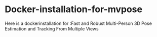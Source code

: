 # Docker-installation-for-mvpose
Here is a dockerinstallation for :Fast and Robust Multi-Person 3D Pose
Estimation and Tracking From Multiple Views
